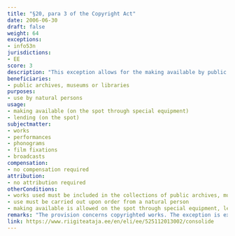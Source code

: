 ```yaml
---
title: "§20, para 3 of the Copyright Act"
date: 2006-06-30
draft: false
weight: 64
exceptions:
- info53n
jurisdictions:
- EE
score: 3
description: "This exception allows for the making available by public archives, museums or libraries of works in their collections, upon order from a natural person, on the spot through special equipment, as well as for the lending of works in their collections for individual on-the-spot use." 
beneficiaries:
- public archives, museums or libraries
purposes: 
- use by natural persons
usage:
- making available (on the spot through special equipment)
- lending (on the spot)
subjectmatter:
- works
- performances
- phonograms
- film fixations
- broadcasts
compensation:
- no compensation required
attribution: 
- no attribution required
otherConditions: 
- works used must be included in the collections of public archives, museums or libraries
- use must be carried out upon order from a natural person
- making available is allowed on the spot through special equipment, lending is allowed on the spot
remarks: "The provision concerns copyrighted works. The exception is extended to related rights with a general reference to \"other cases where the rights of authors of works are limited pursuant to Chapter IV of this Act\" in § 75 (6)."
link: https://www.riigiteataja.ee/en/eli/ee/525112013002/consolide
---
```

